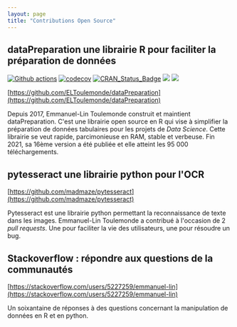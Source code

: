 ```yaml
---
layout: page
title: "Contributions Open Source"
---
```


## dataPreparation une librairie R pour faciliter la préparation de données

[![Github actions](https://github.com/ELToulemonde/dataPreparation/actions/workflows/r.yml/badge.svg)](https://github.com/ELToulemonde/dataPreparation/actions/workflows/r.yml) [![codecov](https://codecov.io/gh/ELToulemonde/dataPreparation/branch/master/graph/badge.svg)](https://codecov.io/gh/ELToulemonde/dataPreparation) [![CRAN_Status_Badge](http://www.r-pkg.org/badges/version/dataPreparation)](https://cran.r-project.org/package=dataPreparation) [![](http://cranlogs.r-pkg.org/badges/dataPreparation)](https://CRAN.R-project.org/package=dataPreparation) [![](https://cranlogs.r-pkg.org/badges/grand-total/dataPreparation)](https://CRAN.R-project.org/package=dataPreparation)

[https://github.com/ELToulemonde/dataPreparation](https://github.com/ELToulemonde/dataPreparation)

Depuis 2017, Emmanuel-Lin Toulemonde construit et maintient dataPreparation. C'est une librairie open source en R qui vise à simplifier la préparation de données tabulaires pour les projets de _Data Science_. Cette librairie se veut rapide, parcimonieuse en RAM, stable et verbeuse. Fin 2021, sa 16ème version a été publiée et elle atteint les 95 000 téléchargements.

## pytesseract une librairie python pour l'OCR

[https://github.com/madmaze/pytesseract](https://github.com/madmaze/pytesseract)

Pytesseract est une librairie python permettant la reconnaissance de texte dans les images. Emmanuel-Lin Toulemonde a contribué à l'occasion de 2 _pull requests_. Une pour faciliter la vie des utilisateurs, une pour résoudre un bug.

## Stackoverflow : répondre aux questions de la communautés

[https://stackoverflow.com/users/5227259/emmanuel-lin](https://stackoverflow.com/users/5227259/emmanuel-lin)

Un soixantaine de réponses à des questions concernant la manipulation de données en R et en python.
